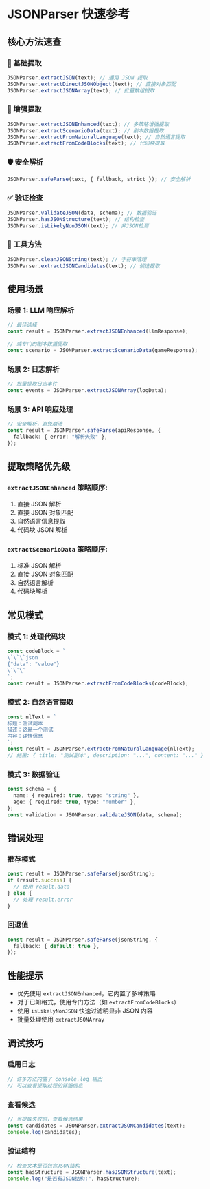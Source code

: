 # JSONParser 快速参考

## 核心方法速查

### 🔧 基础提取

```typescript
JSONParser.extractJSON(text); // 通用 JSON 提取
JSONParser.extractDirectJSONObject(text); // 直接对象匹配
JSONParser.extractJSONArray(text); // 批量数组提取
```

### 🚀 增强提取

```typescript
JSONParser.extractJSONEnhanced(text); // 多策略增强提取
JSONParser.extractScenarioData(text); // 剧本数据提取
JSONParser.extractFromNaturalLanguage(text); // 自然语言提取
JSONParser.extractFromCodeBlocks(text); // 代码块提取
```

### 🛡️ 安全解析

```typescript
JSONParser.safeParse(text, { fallback, strict }); // 安全解析
```

### ✅ 验证检查

```typescript
JSONParser.validateJSON(data, schema); // 数据验证
JSONParser.hasJSONStructure(text); // 结构检查
JSONParser.isLikelyNonJSON(text); // 非JSON检测
```

### 🧹 工具方法

```typescript
JSONParser.cleanJSONString(text); // 字符串清理
JSONParser.extractJSONCandidates(text); // 候选提取
```

## 使用场景

### 场景 1: LLM 响应解析

```typescript
// 最佳选择
const result = JSONParser.extractJSONEnhanced(llmResponse);

// 或专门的剧本数据提取
const scenario = JSONParser.extractScenarioData(gameResponse);
```

### 场景 2: 日志解析

```typescript
// 批量提取日志事件
const events = JSONParser.extractJSONArray(logData);
```

### 场景 3: API 响应处理

```typescript
// 安全解析，避免崩溃
const result = JSONParser.safeParse(apiResponse, {
  fallback: { error: "解析失败" },
});
```

## 提取策略优先级

### `extractJSONEnhanced` 策略顺序:

1. 直接 JSON 解析
2. 直接 JSON 对象匹配
3. 自然语言信息提取
4. 代码块 JSON 解析

### `extractScenarioData` 策略顺序:

1. 标准 JSON 解析
2. 直接 JSON 对象匹配
3. 自然语言解析
4. 代码块解析

## 常见模式

### 模式 1: 处理代码块

```typescript
const codeBlock = `
\`\`\`json
{"data": "value"}
\`\`\`
`;
const result = JSONParser.extractFromCodeBlocks(codeBlock);
```

### 模式 2: 自然语言提取

```typescript
const nlText = `
标题：测试副本
描述：这是一个测试
内容：详情信息
`;
const result = JSONParser.extractFromNaturalLanguage(nlText);
// 结果: { title: "测试副本", description: "...", content: "..." }
```

### 模式 3: 数据验证

```typescript
const schema = {
  name: { required: true, type: "string" },
  age: { required: true, type: "number" },
};
const validation = JSONParser.validateJSON(data, schema);
```

## 错误处理

### 推荐模式

```typescript
const result = JSONParser.safeParse(jsonString);
if (result.success) {
  // 使用 result.data
} else {
  // 处理 result.error
}
```

### 回退值

```typescript
const result = JSONParser.safeParse(jsonString, {
  fallback: { default: true },
});
```

## 性能提示

- 优先使用 `extractJSONEnhanced`，它内置了多种策略
- 对于已知格式，使用专门方法（如 `extractFromCodeBlocks`）
- 使用 `isLikelyNonJSON` 快速过滤明显非 JSON 内容
- 批量处理使用 `extractJSONArray`

## 调试技巧

### 启用日志

```typescript
// 许多方法内置了 console.log 输出
// 可以查看提取过程的详细信息
```

### 查看候选

```typescript
// 当提取失败时，查看候选结果
const candidates = JSONParser.extractJSONCandidates(text);
console.log(candidates);
```

### 验证结构

```typescript
// 检查文本是否包含JSON结构
const hasStructure = JSONParser.hasJSONStructure(text);
console.log("是否有JSON结构:", hasStructure);
```
